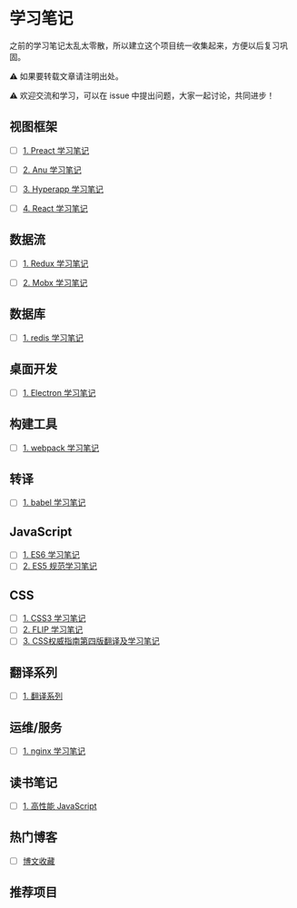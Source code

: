 # 学习笔记

之前的学习笔记太乱太零散，所以建立这个项目统一收集起来，方便以后复习巩固。

⚠️ 如果要转载文章请注明出处。

⚠️ 欢迎交流和学习，可以在 issue 中提出问题，大家一起讨论，共同进步！

## 视图框架

- [ ] [1. Preact 学习笔记](./preact-learn-note/readme.md)</br>
- [ ] [2. Anu 学习笔记](./anu-learn-note/readme.md)</br>
- [ ] [3. Hyperapp 学习笔记](./hyperapp-learn-note/readme.md)</br>
- [ ] [4. React 学习笔记](./react-learn-note/readme.md)</br>


## 数据流

- [ ] [1. Redux 学习笔记](./redux-learn-note/readme.md)</br>
- [ ] [2. Mobx 学习笔记](./mobx-learn-note/readme.md)</br>


## 数据库

- [ ] [1. redis 学习笔记](./redis-learn-note/readme.md)</br>


## 桌面开发

- [ ] [1. Electron 学习笔记](./electron-learn-note/readme.md)</br>


## 构建工具

- [ ] [1. webpack 学习笔记](./webpack-learn-note/readme.md)</br>


## 转译

- [ ] [1. babel 学习笔记](./babel-learn-note/readme.md)</br>


## JavaScript

- [ ] [1. ES6 学习笔记](./es6-learn-note/readme.md)</br>
- [ ] [2. ES5 规范学习笔记](./es5-learn-note/readme.md)</br>

## CSS

- [ ] [1. CSS3 学习笔记](./css3-learn-note/readme.md)</br>
- [ ] [2. FLIP 学习笔记](./flip-learn-note/readme.md)</br>
- [ ] [3. CSS权威指南第四版翻译及学习笔记](./css-direction-4/readme.md)</br>

## 翻译系列

- [ ] [1. 翻译系列](./translation/README.md)</br>

## 运维/服务
- [ ] [1. nginx 学习笔记](./nginx-learn-note/readme.md)</br>

## 读书笔记

- [ ] [1. 高性能 JavaScript](./book-read-note/high-performance-js/readme.md)

## 热门博客

- [ ] [博文收藏](./team-article/readme.md)

## 推荐项目
